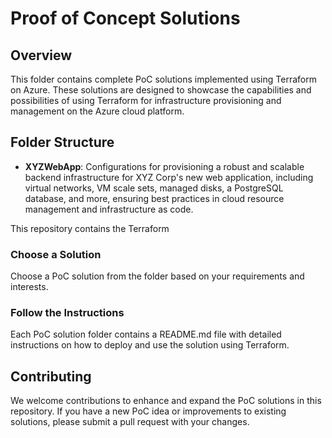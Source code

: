 # Proof of Concept Solutions

## Overview

This folder contains complete PoC solutions implemented using Terraform on Azure. These solutions are designed to showcase the capabilities and possibilities of using Terraform for infrastructure provisioning and management on the Azure cloud platform.

## Folder Structure

- **XYZWebApp**: Configurations for provisioning a robust and scalable backend infrastructure for XYZ Corp's new web application, including virtual networks, VM scale sets, managed disks, a PostgreSQL database, and more, ensuring best practices in cloud resource management and infrastructure as code.

This repository contains the Terraform 

### Choose a Solution

Choose a PoC solution from the folder based on your requirements and interests.

### Follow the Instructions

Each PoC solution folder contains a README.md file with detailed instructions on how to deploy and use the solution using Terraform.

## Contributing

We welcome contributions to enhance and expand the PoC solutions in this repository. If you have a new PoC idea or improvements to existing solutions, please submit a pull request with your changes.
